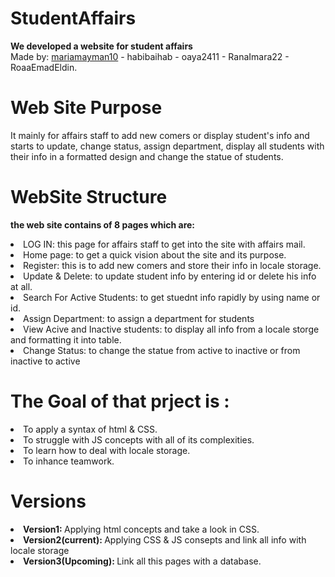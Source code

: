 # StudentAffairs
<b>We developed a website for student affairs </b><br>
Made by: <a href = "https://github.com/mariamayman10" target="_blank">mariamayman10</a> - habibaihab - oaya2411 - RanaImara22 - RoaaEmadEldin.

# Web Site Purpose <br>
It mainly for affairs staff to add new comers or display student's info and starts to update, change status, assign department, display all students with their info
in a formatted design and change the statue of students. 

# WebSite Structure<br>
<b>the web site contains of 8 pages which are:</b> <br>
<li>LOG IN: this page for affairs staff to get into the site with affairs mail.</li>
<li>Home page: to get a quick vision about the site and its purpose.</li>
<li>Register: this is to add new comers and store their info in locale storage.</li>
<li>Update & Delete: to update student info by entering id or delete his info at all.</li>
<li>Search For Active Students: to get stuednt info rapidly by using name or id.</li>
<li>Assign Department: to assign a department for students</li>
<li>View Acive and Inactive students: to display all info from a locale storge and formatting it into table.</li>
<li>Change Status: to change the statue from active to inactive or from inactive to active</li>

# The Goal of that prject is :
<li>To apply a syntax of html & CSS.</li>
<li>To struggle with JS concepts with all of its complexities.</li>
<li>To learn how to deal with locale storage.</li>
<li>To inhance teamwork.</li>

# Versions
<li><b> Version1: </b> Applying html concepts and take a look in CSS.</li>
<li><b> Version2(current): </b> Applying CSS & JS consepts and link all info with locale storage</li>
<li><b> Version3(Upcoming): </b> Link all this pages with a database.</li>

    
